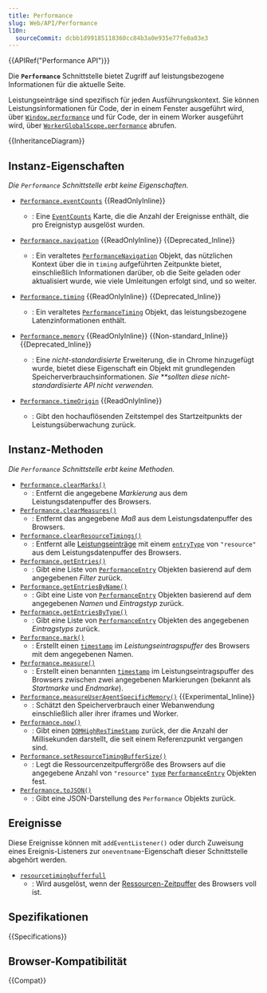 ```yaml
---
title: Performance
slug: Web/API/Performance
l10n:
  sourceCommit: dcbb1d99185118360cc84b3a0e935e77fe0a03e3
---
```


{{APIRef("Performance API")}}

Die **`Performance`** Schnittstelle bietet Zugriff auf leistungsbezogene Informationen für die aktuelle Seite.

Leistungseinträge sind spezifisch für jeden Ausführungskontext. Sie können Leistungsinformationen für Code, der in einem Fenster ausgeführt wird, über [`Window.performance`](/de/docs/Web/API/Window/performance) und für Code, der in einem Worker ausgeführt wird, über [`WorkerGlobalScope.performance`](/de/docs/Web/API/WorkerGlobalScope/performance) abrufen.

{{InheritanceDiagram}}

## Instanz-Eigenschaften

_Die `Performance` Schnittstelle erbt keine Eigenschaften._

- [`Performance.eventCounts`](/de/docs/Web/API/Performance/eventCounts) {{ReadOnlyInline}}

  - : Eine [`EventCounts`](/de/docs/Web/API/EventCounts) Karte, die die Anzahl der Ereignisse enthält, die pro Ereignistyp ausgelöst wurden.

- [`Performance.navigation`](/de/docs/Web/API/Performance/navigation) {{ReadOnlyInline}} {{Deprecated_Inline}}

  - : Ein veraltetes [`PerformanceNavigation`](/de/docs/Web/API/PerformanceNavigation) Objekt, das nützlichen Kontext über die in `timing` aufgeführten Zeitpunkte bietet, einschließlich Informationen darüber, ob die Seite geladen oder aktualisiert wurde, wie viele Umleitungen erfolgt sind, und so weiter.

- [`Performance.timing`](/de/docs/Web/API/Performance/timing) {{ReadOnlyInline}} {{Deprecated_Inline}}

  - : Ein veraltetes [`PerformanceTiming`](/de/docs/Web/API/PerformanceTiming) Objekt, das leistungsbezogene Latenzinformationen enthält.

- [`Performance.memory`](/de/docs/Web/API/Performance/memory) {{ReadOnlyInline}} {{Non-standard_Inline}} {{Deprecated_Inline}}
  - : Eine _nicht-standardisierte_ Erweiterung, die in Chrome hinzugefügt wurde, bietet diese Eigenschaft ein Objekt mit grundlegenden Speicherverbrauchsinformationen. _Sie **sollten diese nicht-standardisierte API nicht verwenden._ 
- [`Performance.timeOrigin`](/de/docs/Web/API/Performance/timeOrigin) {{ReadOnlyInline}}
  - : Gibt den hochauflösenden Zeitstempel des Startzeitpunkts der Leistungsüberwachung zurück.

## Instanz-Methoden

_Die `Performance` Schnittstelle erbt keine Methoden._

- [`Performance.clearMarks()`](/de/docs/Web/API/Performance/clearMarks)
  - : Entfernt die angegebene _Markierung_ aus dem Leistungsdatenpuffer des Browsers.
- [`Performance.clearMeasures()`](/de/docs/Web/API/Performance/clearMeasures)
  - : Entfernt das angegebene _Maß_ aus dem Leistungsdatenpuffer des Browsers.
- [`Performance.clearResourceTimings()`](/de/docs/Web/API/Performance/clearResourceTimings)
  - : Entfernt alle [Leistungseinträge](/de/docs/Web/API/PerformanceEntry) mit einem [`entryType`](/de/docs/Web/API/PerformanceEntry/entryType) von `"resource"` aus dem Leistungsdatenpuffer des Browsers.
- [`Performance.getEntries()`](/de/docs/Web/API/Performance/getEntries)
  - : Gibt eine Liste von [`PerformanceEntry`](/de/docs/Web/API/PerformanceEntry) Objekten basierend auf dem angegebenen _Filter_ zurück.
- [`Performance.getEntriesByName()`](/de/docs/Web/API/Performance/getEntriesByName)
  - : Gibt eine Liste von [`PerformanceEntry`](/de/docs/Web/API/PerformanceEntry) Objekten basierend auf dem angegebenen _Namen_ und _Eintragstyp_ zurück.
- [`Performance.getEntriesByType()`](/de/docs/Web/API/Performance/getEntriesByType)
  - : Gibt eine Liste von [`PerformanceEntry`](/de/docs/Web/API/PerformanceEntry) Objekten des angegebenen _Eintragstyps_ zurück.
- [`Performance.mark()`](/de/docs/Web/API/Performance/mark)
  - : Erstellt einen [`timestamp`](/de/docs/Web/API/DOMHighResTimeStamp) im _Leistungseintragspuffer_ des Browsers mit dem angegebenen Namen.
- [`Performance.measure()`](/de/docs/Web/API/Performance/measure)
  - : Erstellt einen benannten [`timestamp`](/de/docs/Web/API/DOMHighResTimeStamp) im Leistungseintragspuffer des Browsers zwischen zwei angegebenen Markierungen (bekannt als _Startmarke_ und _Endmarke_).
- [`Performance.measureUserAgentSpecificMemory()`](/de/docs/Web/API/Performance/measureUserAgentSpecificMemory) {{Experimental_Inline}}
  - : Schätzt den Speicherverbrauch einer Webanwendung einschließlich aller ihrer iframes und Worker.
- [`Performance.now()`](/de/docs/Web/API/Performance/now)
  - : Gibt einen [`DOMHighResTimeStamp`](/de/docs/Web/API/DOMHighResTimeStamp) zurück, der die Anzahl der Millisekunden darstellt, die seit einem Referenzpunkt vergangen sind.
- [`Performance.setResourceTimingBufferSize()`](/de/docs/Web/API/Performance/setResourceTimingBufferSize)
  - : Legt die Ressourcenzeitpuffergröße des Browsers auf die angegebene Anzahl von `"resource"` [`type`](/de/docs/Web/API/PerformanceEntry/entryType) [`PerformanceEntry`](/de/docs/Web/API/PerformanceEntry) Objekten fest.
- [`Performance.toJSON()`](/de/docs/Web/API/Performance/toJSON)
  - : Gibt eine JSON-Darstellung des `Performance` Objekts zurück.

## Ereignisse

Diese Ereignisse können mit `addEventListener()` oder durch Zuweisung eines Ereignis-Listeners zur `oneventname`-Eigenschaft dieser Schnittstelle abgehört werden.

- [`resourcetimingbufferfull`](/de/docs/Web/API/Performance/resourcetimingbufferfull_event)
  - : Wird ausgelöst, wenn der [Ressourcen-Zeitpuffer](/de/docs/Web/API/Performance/setResourceTimingBufferSize) des Browsers voll ist.

## Spezifikationen

{{Specifications}}

## Browser-Kompatibilität

{{Compat}}
